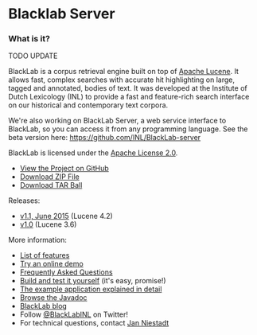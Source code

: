 # Blacklab Server

### What is it?


TODO UPDATE


BlackLab is a corpus retrieval engine built on top of [Apache Lucene](http://lucene.apache.org/). It allows fast, complex searches with accurate hit highlighting on large, tagged and annotated, bodies of text. It was developed at the Institute of Dutch Lexicology (INL) to provide a fast and feature-rich search interface on our historical and contemporary text corpora.

We're also working on BlackLab Server, a web service interface to BlackLab, so you can access it from any programming language. See the beta version here: https://github.com/INL/BlackLab-server

BlackLab is licensed under the [Apache License 2.0](http://www.apache.org/licenses/LICENSE-2.0).

- [View the Project on GitHub](https://github.com/INL/BlackLab)
- [Download ZIP File](https://github.com/INL/BlackLab/zipball/master)
- [Download TAR Ball](https://github.com/INL/BlackLab/tarball/master)

Releases:

- [v1.1, June 2015](https://github.com/INL/BlackLab/releases/tag/v1.1.0) (Lucene 4.2)
- [v1.0](https://github.com/INL/BlackLab/releases/tag/v1.0) (Lucene 3.6)

More information:

- [List of features](https://github.com/INL/BlackLab/wiki/Features)
- [Try an online demo](https://github.com/INL/BlackLab/wiki/Try-BlackLab-online)
- [Frequently Asked Questions](https://github.com/INL/BlackLab/wiki/Frequently-Asked-Questions)
- [Build and test it yourself](https://github.com/INL/BlackLab/wiki/Building-and-testing-BlackLab) (it's easy, promise!)
- [The example application explained in detail](https://github.com/INL/BlackLab/wiki/Example-application)
- [Browse the Javadoc](apidocs/index.html)
- [BlackLab blog](https://github.com/INL/BlackLab/wiki/BlackLab-blog)
- Follow [@BlackLabINL](https://twitter.com/BlackLabINL) on Twitter!
- For technical questions, contact [Jan Niestadt](mailto:jan.niestadt@inl.nl)

